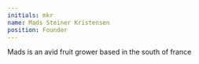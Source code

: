 ```yaml
---
initials: mkr
name: Mads Steiner Kristensen
position: Founder
---
```


Mads is an avid fruit grower based in the south of france